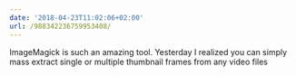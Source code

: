 ```yaml
---
date: '2018-04-23T11:02:06+02:00'
url: /988342236759953408/
---
```

ImageMagick is such an amazing tool. Yesterday I realized you can simply mass extract single or multiple thumbnail frames from any video files
